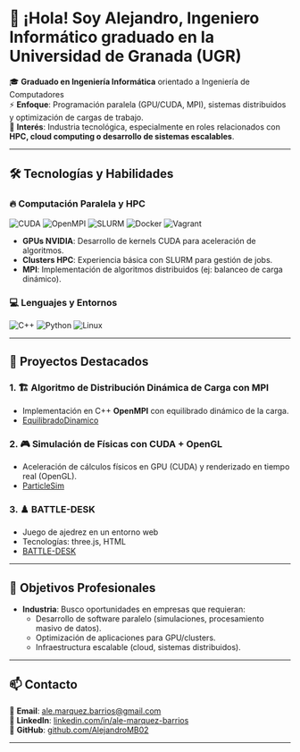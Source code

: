 # 👋 ¡Hola! Soy Alejandro, Ingeniero Informático graduado en la Universidad de Granada (UGR)

🎓 **Graduado en Ingeniería Informática** orientado a Ingeniería de Computadores  
⚡ **Enfoque**: Programación paralela (GPU/CUDA, MPI), sistemas distribuidos y optimización de cargas de trabajo.  
🏢 **Interés**: Industria tecnológica, especialmente en roles relacionados con **HPC, cloud computing o desarrollo de sistemas escalables**.

---

## 🛠️ Tecnologías y Habilidades

### 🔥 **Computación Paralela y HPC**
![CUDA](https://img.shields.io/badge/NVIDIA_CUDA-76B900?style=for-the-badge&logo=nvidia&logoColor=white)
![OpenMPI](https://img.shields.io/badge/OpenMPI-000000?style=for-the-badge&logo=openmpi&logoColor=white)
![SLURM](https://img.shields.io/badge/SLURM-0077B5?style=for-the-badge)
![Docker](https://img.shields.io/badge/Docker-2496ED?style=for-the-badge&logo=docker&logoColor=white)
![Vagrant](https://img.shields.io/badge/Vagrant-1868F2?style=for-the-badge&logo=vagrant&logoColor=white)

- **GPUs NVIDIA**: Desarrollo de kernels CUDA para aceleración de algoritmos.
- **Clusters HPC**: Experiencia básica con SLURM para gestión de jobs.
- **MPI**: Implementación de algoritmos distribuidos (ej: balanceo de carga dinámico).

### 💻 **Lenguajes y Entornos**
![C++](https://img.shields.io/badge/C%2B%2B-00599C?style=for-the-badge&logo=c%2B%2B&logoColor=white)
![Python](https://img.shields.io/badge/Python-3776AB?style=for-the-badge&logo=python&logoColor=white)
![Linux](https://img.shields.io/badge/Linux-FCC624?style=for-the-badge&logo=linux&logoColor=black)

---

## 🚀 Proyectos Destacados

### 1. 🏗️ **Algoritmo de Distribución Dinámica de Carga con MPI**
   - Implementación en C++ **OpenMPI** con equilibrado dinámico de la carga.
   - [EquilibradoDinamico](https://github.com/AlejandroMB02/Equilibrado_Dinamico_MPI)

### 2. 🎮 **Simulación de Físicas con CUDA + OpenGL**
   - Aceleración de cálculos físicos en GPU (CUDA) y renderizado en tiempo real (OpenGL).  
   - [ParticleSim](https://github.com/AlejandroMB02/Physics-simulation-CUDA-OpenGL)

### 3. ♟️ **BATTLE-DESK**
   - Juego de ajedrez en un entorno web
   - Tecnologías: three.js, HTML
   - [BATTLE-DESK](https://github.com/AlejandroMB02/BATTLE-DESK)

---

## 📌 Objetivos Profesionales
- **Industria**: Busco oportunidades en empresas que requieran:  
  - Desarrollo de software paralelo (simulaciones, procesamiento masivo de datos).  
  - Optimización de aplicaciones para GPU/clusters.  
  - Infraestructura escalable (cloud, sistemas distribuidos).  

---

## 📫 Contacto
📧 **Email**: [ale.marquez.barrios@gmail.com](mailto:tu.email@ejemplo.com)  
💼 **LinkedIn**: [linkedin.com/in/ale-marquez-barrios](https://www.linkedin.com/in/ale-marquez-barrios/)  
🐙 **GitHub**: [github.com/AlejandroMB02](https://github.com/AlejandroMB02)  

---
